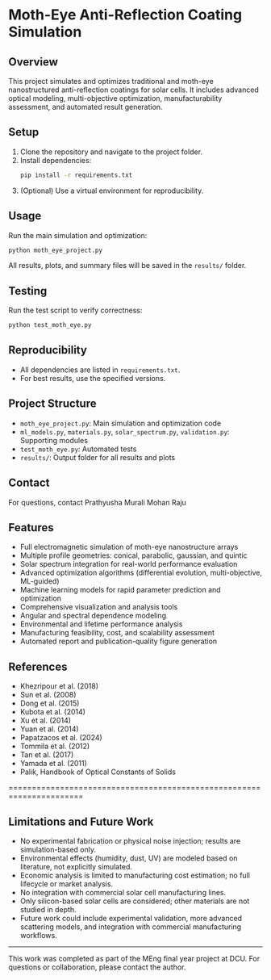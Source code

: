 # Moth-Eye Anti-Reflection Coating Simulation

## Overview
This project simulates and optimizes traditional and moth-eye nanostructured anti-reflection coatings for solar cells. It includes advanced optical modeling, multi-objective optimization, manufacturability assessment, and automated result generation.

## Setup
1. Clone the repository and navigate to the project folder.
2. Install dependencies:
   ```bash
   pip install -r requirements.txt
   ```
3. (Optional) Use a virtual environment for reproducibility.

## Usage
Run the main simulation and optimization:
```bash
python moth_eye_project.py
```
All results, plots, and summary files will be saved in the `results/` folder.

## Testing
Run the test script to verify correctness:
```bash
python test_moth_eye.py
```

## Reproducibility
- All dependencies are listed in `requirements.txt`.
- For best results, use the specified versions.

## Project Structure
- `moth_eye_project.py`: Main simulation and optimization code
- `ml_models.py`, `materials.py`, `solar_spectrum.py`, `validation.py`: Supporting modules
- `test_moth_eye.py`: Automated tests
- `results/`: Output folder for all results and plots

## Contact
For questions, contact Prathyusha Murali Mohan Raju

## Features

- Full electromagnetic simulation of moth-eye nanostructure arrays
- Multiple profile geometries: conical, parabolic, gaussian, and quintic
- Solar spectrum integration for real-world performance evaluation
- Advanced optimization algorithms (differential evolution, multi-objective, ML-guided)
- Machine learning models for rapid parameter prediction and optimization
- Comprehensive visualization and analysis tools
- Angular and spectral dependence modeling
- Environmental and lifetime performance analysis
- Manufacturing feasibility, cost, and scalability assessment
- Automated report and publication-quality figure generation

## References

- Khezripour et al. (2018)
- Sun et al. (2008)
- Dong et al. (2015)
- Kubota et al. (2014)
- Xu et al. (2014)
- Yuan et al. (2014)
- Papatzacos et al. (2024)
- Tommila et al. (2012)
- Tan et al. (2017)
- Yamada et al. (2011)
- Palik, Handbook of Optical Constants of Solids

======================================================================

## Limitations and Future Work
- No experimental fabrication or physical noise injection; results are simulation-based only.
- Environmental effects (humidity, dust, UV) are modeled based on literature, not explicitly simulated.
- Economic analysis is limited to manufacturing cost estimation; no full lifecycle or market analysis.
- No integration with commercial solar cell manufacturing lines.
- Only silicon-based solar cells are considered; other materials are not studied in depth.
- Future work could include experimental validation, more advanced scattering models, and integration with commercial manufacturing workflows. 

---

This work was completed as part of the MEng final year project at DCU. For questions or collaboration, please contact the author.